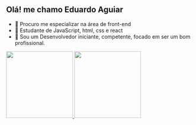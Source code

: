 ## Olá! me chamo Eduardo Aguiar

- 🔭 Procuro me especializar na área de front-end
- 🌱 Estudante de JavaScript, html, css e react
- 🤔  Sou um Desenvolvedor iniciante, competente, focado em ser um bom profissional.

<div>
  <a href="https://github.com/EduardoAguiar05">
  <img height="180em" src="https://github-readme-stats.vercel.app/api?username=EduardoAguiar05o&show_icons=true&theme=cobalt"/>
  <img height="180em" src="https://github-readme-stats.vercel.app/api/top-langs/?username=EduardoAguiar05&layout=compact&theme=cobalt"/>
</div>
